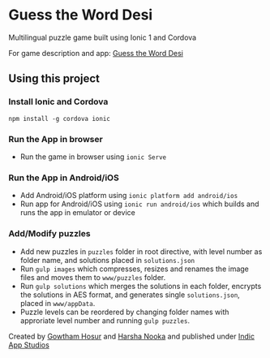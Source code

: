 Guess the Word Desi
==========================

Multilingual puzzle game built using Ionic 1 and Cordova

For game description and app: [Guess the Word Desi](https://play.google.com/store/apps/details?id=com.ionicframework.apptelugu4p1w586229)

## Using this project

### Install Ionic and Cordova ###

`npm install -g cordova ionic`

### Run the App in browser ###

 - Run the game in browser using `ionic Serve`

### Run the App in Android/iOS ###

  - Add Android/iOS platform using `ionic platform add android/ios`
  - Run app for Android/iOS using `ionic run android/ios` which builds and runs the app in emulator or device
  
### Add/Modify puzzles ###

  - Add new puzzles in `puzzles` folder in root directive, with level number as folder name, and solutions placed in `solutions.json`
  - Run `gulp images` which compresses, resizes and renames the image files and moves them to `www/puzzles` folder.
  - Run `gulp solutions` which merges the solutions in each folder, encrypts the solutions in AES format, and generates single `solutions.json`, placed in `www/appData`.
  - Puzzle levels can be reordered by changing folder names with approriate level number and running `gulp puzzles`.

Created by [Gowtham Hosur](https://www.linkedin.com/in/gowtham-hosur-68ba6935) and [Harsha Nooka](https://www.linkedin.com/in/harshanooka) and published under [Indic App Studios](http://www.indicappstudios.com)

